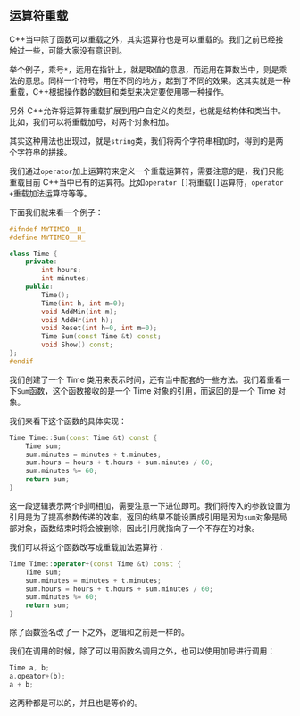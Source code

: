 ## 运算符重载

C++当中除了函数可以重载之外，其实运算符也是可以重载的。我们之前已经接触过一些，可能大家没有意识到。

举个例子，乘号`*`，运用在指针上，就是取值的意思，而运用在算数当中，则是乘法的意思。同样一个符号，用在不同的地方，起到了不同的效果。这其实就是一种重载，C++根据操作数的数目和类型来决定要使用哪一种操作。

另外 C++允许将运算符重载扩展到用户自定义的类型，也就是结构体和类当中。比如，我们可以将重载加号，对两个对象相加。

其实这种用法也出现过，就是`string`类，我们将两个字符串相加时，得到的是两个字符串的拼接。

我们通过`operator`加上运算符来定义一个重载运算符，需要注意的是，我们只能重载目前 C++当中已有的运算符。比如`operator []`将重载`[]`运算符，`operator +`重载加法运算符等等。

下面我们就来看一个例子：

```C++
#ifndef MYTIME0__H_
#define MYTIME0__H_

class Time {
 	private:
    	int hours;
    	int minutes;
    public:
    	Time();
    	Time(int h, int m=0);
    	void AddMin(int m);
    	void AddHr(int h);
    	void Reset(int h=0, int m=0);
    	Time Sum(const Time &t) const;
    	void Show() const;
};
#endif
```

我们创建了一个 Time 类用来表示时间，还有当中配套的一些方法。我们着重看一下`Sum`函数，这个函数接收的是一个 Time 对象的引用，而返回的是一个 Time 对象。

我们来看下这个函数的具体实现：

```C++
Time Time::Sum(const Time &t) const {
    Time sum;
    sum.minutes = minutes + t.minutes;
    sum.hours = hours + t.hours + sum.minutes / 60;
    sum.minutes %= 60;
    return sum;
}
```

这一段逻辑表示两个时间相加，需要注意一下进位即可。我们将传入的参数设置为引用是为了提高参数传递的效率，返回的结果不能设置成引用是因为`sum`对象是局部对象，函数结束时将会被删除，因此引用就指向了一个不存在的对象。

我们可以将这个函数改写成重载加法运算符：

```C++
Time Time::operator+(const Time &t) const {
    Time sum;
    sum.minutes = minutes + t.minutes;
    sum.hours = hours + t.hours + sum.minutes / 60;
    sum.minutes %= 60;
    return sum;
}
```

除了函数签名改了一下之外，逻辑和之前是一样的。

我们在调用的时候，除了可以用函数名调用之外，也可以使用加号进行调用：

```C++
Time a, b;
a.opeator+(b);
a + b;
```

这两种都是可以的，并且也是等价的。
